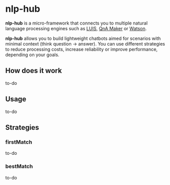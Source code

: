 # nlp-hub

**nlp-hub** is a micro-framework that connects you to multiple natural language processing engines such as [LUIS](https://luis.ai), [QnA Maker](https://qnamaker.ai) or [Watson](https://www.ibm.com/watson/services/natural-language-understanding/).

**nlp-hub** allows you to build lightweight chatbots aimed for scenarios with minimal context (think question -> answer). You can use different strategies to reduce processing costs, increase reliability or improve performance, depending on your goals.

## How does it work

to-do

## Usage

to-do

## Strategies

### firstMatch

to-do

### bestMatch

to-do